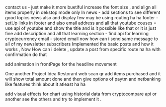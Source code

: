 contact us - just make it more buetiful increase the font size , and align all items properly in dekstop mode only
In news - add sections to see different good topics news also and display few may be using routing ha ha
footer - setUp links in footer and also email address and all that 
youtube couses = use api of youtube and show the title and is it possible like that or it is just fine add description and all that 
learning section - find api for learning cryptocurrency
email - stored email now how can i send same message to all of my newsletter subscribers
Implemented the basic posts and how it works , Now How can i delete , update a post from specific route ha ha with confirmation do that 

add animation in frontPage for the headline movement 



One another Project Idea 
Restorant web 
scan qr
add items purchased and it will show total amount done 
and then give options of paytm and netbanking like features think about it atleast ha ha


add visual effects for chart using historial data from cryptocompare api or another see the others and try to implement it .
